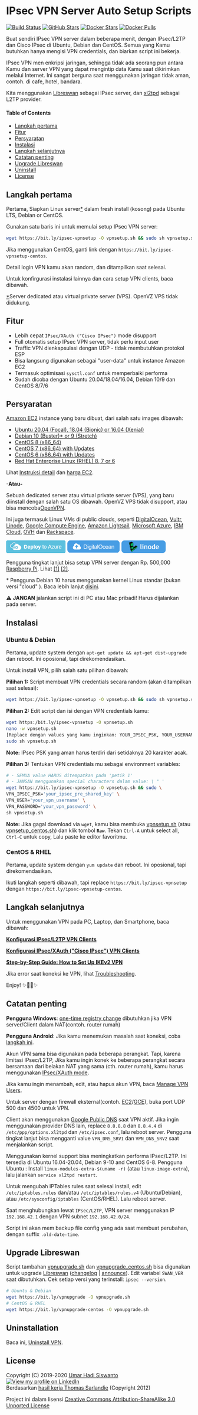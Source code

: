 # IPsec VPN Server Auto Setup Scripts

[![Build Status](https://img.shields.io/github/workflow/status/hwdsl2/setup-ipsec-vpn/vpn%20test.svg?cacheSeconds=600)](https://github.com/hwdsl2/setup-ipsec-vpn/actions) [![GitHub Stars](https://img.shields.io/github/stars/hwdsl2/setup-ipsec-vpn.svg?cacheSeconds=3600)](https://github.com/hwdsl2/setup-ipsec-vpn/stargazers) [![Docker Stars](https://img.shields.io/docker/stars/hwdsl2/ipsec-vpn-server.svg?cacheSeconds=3600)](https://github.com/hwdsl2/docker-ipsec-vpn-server) [![Docker Pulls](https://img.shields.io/docker/pulls/hwdsl2/ipsec-vpn-server.svg?cacheSeconds=3600)](https://github.com/hwdsl2/docker-ipsec-vpn-server)

Buat sendiri IPsec VPN server dalam beberapa menit, dengan IPsec/L2TP dan Cisco IPsec di Ubuntu, Debian dan CentOS. Semua yang Kamu butuhkan hanya mengisi VPN credentials, dan biarkan script ini bekerja.

IPsec VPN men enkripsi jaringan, sehingga tidak ada seorang pun antara Kamu dan server VPN yang dapat mengintip data Kamu saat dikirimkan melalui Internet. Ini sangat berguna saat menggunakan jaringan tidak aman, contoh. di cafe, hotel, bandara.

Kita menggunakan <a href="https://libreswan.org/" target="_blank">Libreswan</a> sebagai IPsec server, dan <a href="https://github.com/xelerance/xl2tpd" target="_blank">xl2tpd</a> sebagai L2TP provider.


#### Table of Contents

- [Langkah pertama](#langkah-pertama)
- [Fitur](#fitur)
- [Persyaratan](#persyaratan)
- [Instalasi](#instalasi)
- [Langkah selanjutnya](#langkah-selanjutnya)
- [Catatan penting](#catatan-penting)
- [Upgrade Libreswan](#upgrade-libreswan)
- [Uninstall](#uninstall)
- [License](#license)

## Langkah pertama

Pertama, Siapkan Linux server[\*](#quick-start-note) dalam fresh install (kosong) pada Ubuntu LTS, Debian or CentOS.

Gunakan satu baris ini untuk memulai setup IPsec VPN server:

```bash
wget https://bit.ly/ipsec-vpnsetup -O vpnsetup.sh && sudo sh vpnsetup.sh
```

Jika menggunakan CentOS, ganti link dengan `https://bit.ly/ipsec-vpnsetup-centos`.

Detail login VPN kamu akan random, dan ditampilkan saat selesai.

Untuk konfirgurasi instalasi lainnya dan cara setup VPN clients, baca dibawah.


[\*](#quick-start-note)Server dedicated atau virtual private server (VPS). OpenVZ VPS tidak didukung.

## Fitur

- Lebih cepat `IPsec/XAuth ("Cisco IPsec")` mode disupport
- Full otomatis setup IPsec VPN server, tidak perlu input user
- Traffic VPN dienkapsulasi dengan UDP - tidak membutuhkan protokol ESP
- Bisa langsung digunakan sebagai "user-data" untuk instance Amazon EC2
- Termasuk optimisasi `sysctl.conf` untuk memperbaiki performa
- Sudah dicoba dengan Ubuntu 20.04/18.04/16.04, Debian 10/9 dan CentOS 8/7/6

## Persyaratan

<a href="https://aws.amazon.com/ec2/" target="_blank">Amazon EC2</a> instance yang baru dibuat, dari salah satu images dibawah:
- <a href="https://cloud-images.ubuntu.com/locator/" target="_blank">Ubuntu 20.04 (Focal), 18.04 (Bionic) or 16.04 (Xenial)</a>
- <a href="https://wiki.debian.org/Cloud/AmazonEC2Image" target="_blank">Debian 10 (Buster)</a>[\*](#debian-10-note)<a href="https://wiki.debian.org/Cloud/AmazonEC2Image" target="_blank"> or 9 (Stretch)</a>
- <a href="https://wiki.centos.org/Cloud/AWS" target="_blank">CentOS 8 (x86_64)</a>
- <a href="https://aws.amazon.com/marketplace/pp/B00O7WM7QW" target="_blank">CentOS 7 (x86_64) with Updates</a>
- <a href="https://aws.amazon.com/marketplace/pp/B00NQAYLWO" target="_blank">CentOS 6 (x86_64) with Updates</a>
- <a href="https://aws.amazon.com/partners/redhat/faqs/" target="_blank">Red Hat Enterprise Linux (RHEL) 8, 7 or 6</a>

Lihat <a href="https://blog.ls20.com/ipsec-l2tp-vpn-auto-setup-for-ubuntu-12-04-on-amazon-ec2/#vpnsetup" target="_blank">Instruksi detail</a> dan <a href="https://aws.amazon.com/ec2/pricing/" target="_blank">harga EC2</a>.

**-Atau-**

Sebuah dedicated server atau virtual private server (VPS), yang baru diinstall dengan salah satu OS dibawah. OpenVZ VPS tidak disupport, atau bisa mencoba<a href="https://github.com/Nyr/openvpn-install" target="_blank">OpenVPN</a>.

Ini juga termasuk Linux VMs di public clouds, seperti <a href="https://digitalocean.com" target="_blank">DigitalOcean</a>, <a href="https://vultr.com" target="_blank">Vultr</a>, <a href="https://linode.com" target="_blank">Linode</a>, <a href="https://cloud.google.com/compute/" target="_blank">Google Compute Engine</a>, <a href="https://aws.amazon.com/lightsail/" target="_blank">Amazon Lightsail</a>, <a href="https://azure.microsoft.com" target="_blank">Microsoft Azure</a>, <a href="https://www.ibm.com/cloud/virtual-servers" target="_blank">IBM Cloud</a>, <a href="https://www.ovh.com/world/vps/" target="_blank">OVH</a> dan <a href="https://www.rackspace.com" target="_blank">Rackspace</a>.

<a href="azure/README.md" target="_blank"><img src="docs/images/azure-deploy-button.png" alt="Deploy to Azure" /></a> <a href="http://dovpn.carlfriess.com/" target="_blank"><img src="docs/images/do-install-button.png" alt="Install on DigitalOcean" /></a> <a href="https://cloud.linode.com/stackscripts/37239" target="_blank"><img src="docs/images/linode-deploy-button.png" alt="Deploy to Linode" /></a>


Pengguna tingkat lanjut bisa setup VPN server dengan Rp. 500,000 <a href="https://www.raspberrypi.org" target="_blank">Raspberry Pi</a>. Lihat <a href="https://blog.elasticbyte.net/setting-up-a-native-cisco-ipsec-vpn-server-using-a-raspberry-pi/" target="_blank">[1]</a> <a href="https://www.stewright.me/2018/07/create-a-raspberry-pi-vpn-server-using-l2tpipsec/" target="_blank">[2]</a>.

<a name="debian-10-note"></a>
\* Pengguna Debian 10 harus menggunakan kernel Linux standar (bukan versi "cloud" ). Baca lebih lanjut <a href="docs/clients.md#debian-10-kernel" target="_blank">disini</a>.   

:warning: **JANGAN** jalankan script ini di PC atau Mac pribadi! Harus dijalankan pada server.

## Instalasi

### Ubuntu & Debian

Pertama, update system dengan `apt-get update && apt-get dist-upgrade` dan reboot. Ini oposional, tapi direkomendasikan.

Untuk install VPN, pilih salah satu pilihan dibawah:

**Pilihan 1:** Script membuat VPN credentials secara random (akan ditampilkan saat selesai):

```bash
wget https://bit.ly/ipsec-vpnsetup -O vpnsetup.sh && sudo sh vpnsetup.sh
```

**Pilihan 2:** Edit script dan isi dengan VPN credentials kamu:

```bash
wget https:/bit.ly/ipsec-vpnsetup -O vpnsetup.sh
nano -w vpnsetup.sh
[Replace dengan values yang kamu inginkan: YOUR_IPSEC_PSK, YOUR_USERNAME dan YOUR_PASSWORD]
sudo sh vpnsetup.sh
```

**Note:** IPsec PSK yang aman harus terdiri dari setidaknya 20 karakter acak.

**Pilihan 3:** Tentukan VPN credentials mu sebagai environment variables:

```bash
# - SEMUA value HARUS ditempatkan pada 'petik 1'
# - JANGAN menggunakan special characters dalam value: \ " '
wget https://bit.ly/ipsec-vpnsetup -O vpnsetup.sh && sudo \
VPN_IPSEC_PSK='your_ipsec_pre_shared_key' \
VPN_USER='your_vpn_username' \
VPN_PASSWORD='your_vpn_password' \
sh vpnsetup.sh
```

**Note:** Jika gagal download via `wget`, kamu bisa membuka <a href="vpnsetup.sh" target="_blank">vpnsetup.sh</a> (atau <a href="vpnsetup_centos.sh" target="_blank">vpnsetup_centos.sh</a>) dan klik tombol **`Raw`**. Tekan `Ctrl-A` untuk select all, `Ctrl-C` untuk copy, Lalu paste ke editor favoritmu.

### CentOS & RHEL

Pertama, update system dengan `yum update` dan reboot. Ini oposional, tapi direkomendasikan.

Ikuti langkah seperti dibawah, tapi replace `https://bit.ly/ipsec-vpnsetup` dengan `https://bit.ly/ipsec-vpnsetup-centos`.

## Langkah selanjutnya

Untuk menggunakan VPN pada PC, Laptop, dan Smartphone, baca dibawah:

<a href="docs/clients.md" target="_blank">**Konfigurasi IPsec/L2TP VPN Clients**</a>

<a href="docs/clients-xauth.md" target="_blank">**Konfigurasi IPsec/XAuth ("Cisco IPsec") VPN Clients**</a>

<a href="docs/ikev2-howto.md" target="_blank">**Step-by-Step Guide: How to Set Up IKEv2 VPN**</a>

Jika error saat koneksi ke VPN, lihat <a href="docs/clients.md#troubleshooting" target="_blank">Troubleshooting</a>.

Enjoy! :sparkles::tada::rocket::sparkles:

## Catatan penting

**Pengguna Windows**: <a href="docs/clients.md#windows-error-809" target="_blank">one-time registry change</a> dibutuhkan jika VPN server/Client dalam NAT(contoh. router rumah)

**Pengguna Android**: Jika kamu menemukan masalah saat koneksi, coba <a href="docs/clients.md#android-mtumss-issues" target="_blank">langkah ini</a>.

Akun VPN sama bisa digunakan pada beberapa perangkat. Tapi, karena limitasi IPsec/L2TP, Jika kamu ingin konek ke beberapa perangkat secara bersamaan dari belakan NAT yang sama (cth. router rumah), kamu harus menggunakan <a href="docs/clients-xauth.md" target="_blank">IPsec/XAuth mode</a>.

Jika kamu ingin menambah, edit, atau hapus akun VPN, baca <a href="docs/manage-users.md" target="_blank">Manage VPN Users</a>.

Untuk server dengan firewall eksternal(contoh. <a href="https://docs.aws.amazon.com/AWSEC2/latest/UserGuide/ec2-security-groups.html" target="_blank">EC2</a>/<a href="https://cloud.google.com/vpc/docs/firewalls" target="_blank">GCE</a>), buka port UDP 500 dan 4500 untuk VPN.

Client akan menggunakan <a href="https://developers.google.com/speed/public-dns/" target="_blank">Google Public DNS</a> saat VPN aktif. Jika ingin menggunakan provider DNS lain, replace `8.8.8.8` dan `8.8.4.4` di `/etc/ppp/options.xl2tpd` dan `/etc/ipsec.conf`, lalu reboot server. Pengguna tingkat lanjut bisa mengganti value `VPN_DNS_SRV1` dan `VPN_DNS_SRV2` saat menjalankan script.

Menggunakan kernel support bisa meningkatkan performa IPsec/L2TP. Ini tersedia di Ubuntu 16.04-20.04, Debian 9-10 and CentOS 6-8. Pengguna Ubuntu : Install `linux-modules-extra-$(uname -r)` (atau `linux-image-extra`), lalu jalankan `service xl2tpd restart`.

Untuk mengubah IPTables rules saat selesai install, edit `/etc/iptables.rules` dan/atau `/etc/iptables/rules.v4` (Ubuntu/Debian), atau `/etc/sysconfig/iptables` (CentOS/RHEL). Lalu reboot server.

Saat menghubungkan lewat `IPsec/L2TP`, VPN server menggunakan IP `192.168.42.1` dengan VPN subnet `192.168.42.0/24`.

Script ini akan mem backup file config yang ada saat membuat perubahan, dengan suffix `.old-date-time`.

## Upgrade Libreswan

Script tambahan <a href="extras/vpnupgrade.sh" target="_blank">vpnupgrade.sh</a> dan <a href="extras/vpnupgrade_centos.sh" target="_blank">vpnupgrade_centos.sh</a> bisa digunakan untuk upgrade <a href="https://libreswan.org" target="_blank">Libreswan</a> (<a href="https://github.com/libreswan/libreswan/blob/master/CHANGES" target="_blank">changelog</a> | <a href="https://lists.libreswan.org/mailman/listinfo/swan-announce" target="_blank">announce</a>). Edit variabel `SWAN_VER` saat dibutuhkan. Cek setiap versi yang terinstall: `ipsec --version`.

```bash
# Ubuntu & Debian
wget https://bit.ly/vpnupgrade -O vpnupgrade.sh
# CentOS & RHEL
wget https://bit.ly/vpnupgrade-centos -O vpnupgrade.sh
```

## Uninstallation

Baca ini, <a href="docs/uninstall.md" target="_blank">Uninstall VPN</a>.

## License

Copyright (C) 2019-2020 <a href="https://www.linkedin.com/in/umarhadi/" target="_blank">Umar Hadi Siswanto</a> <a href="https://www.linkedin.com/in/umarhadi/" target="_blank"><img src="https://static.licdn.com/scds/common/u/img/webpromo/btn_viewmy_160x25.png" width="160" height="25" border="0" alt="View my profile on LinkedIn"></a>   
Berdasarkan <a href="https://github.com/sarfata/voodooprivacy" target="_blank">hasil kerja Thomas Sarlandie</a> (Copyright 2012)

Project ini dalam lisensi <a href="http://creativecommons.org/licenses/by-sa/3.0/" target="_blank">Creative Commons Attribution-ShareAlike 3.0 Unported License</a>  
